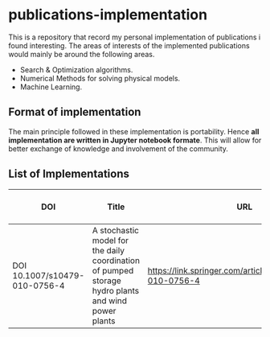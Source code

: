 # publications-implementation
This is a repository that record my personal implementation of publications i found interesting. The areas of interests of the implemented publications would mainly be around the following areas.
- Search  & Optimization algorithms.
- Numerical Methods for solving physical models.
- Machine Learning.

## Format of implementation
The main principle followed in these implementation is portability. Hence **all implementation are written in Jupyter notebook formate**. This will allow for better exchange of knowledge and involvement of the community.

## List of Implementations
| DOI | Title | URL | Link in Repo | Status |
| --- | ----- | --- | ------------ | ------ |
|  DOI 10.1007/s10479-010-0756-4   |   A stochastic model for the daily coordination of pumped storage hydro plants and wind power plants    |   https://link.springer.com/article/10.1007/s10479-010-0756-4  |      -        |    Implementing    |
